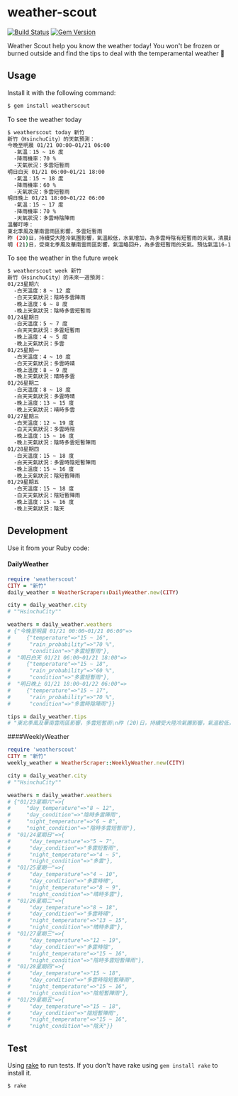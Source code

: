 # weather-scout
[![Build Status](https://travis-ci.org/vicky-sunshine/weather-scout-scraper.svg)](https://travis-ci.org/vicky-sunshine/weather-scout-scraper)
[![Gem Version](https://badge.fury.io/rb/weatherscout.svg)](https://badge.fury.io/rb/weatherscout)

Weather Scout help you know the weather today!
You won't be frozen or burned outside and find the tips to deal with the temperamental weather :muscle:

## Usage

Install it with the following command:
```sh
$ gem install weatherscout
```

To see the weather today
```sh
$ weatherscout today 新竹
新竹（HsinchuCity）的天氣預測：
今晚至明晨 01/21 00:00~01/21 06:00
  -氣溫：15 ~ 16 度
  -降雨機率：70 %
  -天氣狀況：多雲短暫雨
明日白天 01/21 06:00~01/21 18:00
  -氣溫：15 ~ 18 度
  -降雨機率：60 %
  -天氣狀況：多雲短暫雨
明日晚上 01/21 18:00~01/22 06:00
  -氣溫：15 ~ 17 度
  -降雨機率：70 %
  -天氣狀況：多雲時陰陣雨
溫馨叮嚀：
東北季風及華南雲雨區影響，多雲短暫雨
昨 (20)日，持續受大陸冷氣團影響，氣溫較低，水氣增加，為多雲時陰有短暫雨的天氣，清晨起，局部地區已有短暫陣雨發生。
明 (21)日，受東北季風及華南雲雨區影響，氣溫略回升，為多雲短暫雨的天氣。預估氣溫16-18度，空曠地區有6至8級強陣風；清晨部分地區有短暫陣雨，外出請注意保暖和強風及攜帶雨具備用。
```

To see the weather in the future week
```sh
$ weatherscout week 新竹
新竹（HsinchuCity）的未來一週預測：
01/23星期六
  -白天溫度：8 ~ 12 度
  -白天天氣狀況：陰時多雲陣雨
  -晚上溫度：6 ~ 8 度
  -晚上天氣狀況：陰時多雲短暫雨
01/24星期日
  -白天溫度：5 ~ 7 度
  -白天天氣狀況：多雲短暫雨
  -晚上溫度：4 ~ 5 度
  -晚上天氣狀況：多雲
01/25星期一
  -白天溫度：4 ~ 10 度
  -白天天氣狀況：多雲時晴
  -晚上溫度：8 ~ 9 度
  -晚上天氣狀況：晴時多雲
01/26星期二
  -白天溫度：8 ~ 18 度
  -白天天氣狀況：多雲時晴
  -晚上溫度：13 ~ 15 度
  -晚上天氣狀況：晴時多雲
01/27星期三
  -白天溫度：12 ~ 19 度
  -白天天氣狀況：多雲時陰
  -晚上溫度：15 ~ 16 度
  -晚上天氣狀況：陰時多雲短暫陣雨
01/28星期四
  -白天溫度：15 ~ 18 度
  -白天天氣狀況：多雲時陰短暫陣雨
  -晚上溫度：15 ~ 16 度
  -晚上天氣狀況：陰短暫陣雨
01/29星期五
  -白天溫度：15 ~ 18 度
  -白天天氣狀況：陰短暫陣雨
  -晚上溫度：15 ~ 16 度
  -晚上天氣狀況：陰天
```

## Development
Use it from your Ruby code:
#### DailyWeather
````ruby
require 'weatherscout'
CITY = "新竹"
daily_weather = WeatherScraper::DailyWeather.new(CITY)

city = daily_weather.city
# ""HsinchuCity""

weathers = daily_weather.weathers
# {"今晚至明晨 01/21 00:00~01/21 06:00"=>
#     {"temperature"=>"15 ~ 16",
#      "rain_probability"=>"70 %",
#      "condition"=>"多雲短暫雨"},
#  "明日白天 01/21 06:00~01/21 18:00"=>
#     {"temperature"=>"15 ~ 18",
#      "rain_probability"=>"60 %",
#      "condition"=>"多雲短暫雨"},
#  "明日晚上 01/21 18:00~01/22 06:00"=>
#     {"temperature"=>"15 ~ 17",
#      "rain_probability"=>"70 %",
#      "condition"=>"多雲時陰陣雨"}}

tips = daily_weather.tips
# "東北季風及華南雲雨區影響，多雲短暫雨\n昨 (20)日，持續受大陸冷氣團影響，氣溫較低，水氣增加，為多雲時陰有短暫雨的天氣，清晨起，局部地區已有短暫陣雨發生。\n明 (21)日，受東北季風及華南雲雨區影響，氣溫略回升，為多雲短暫雨的天氣。預估氣溫16-18度，空曠地區有6至8級強陣風；清晨部分地區有短暫陣雨，外出請注意保暖和強風及攜帶雨具備用。\n"

````

####WeeklyWeather
```ruby
require 'weatherscout'
CITY = "新竹"
weekly_weather = WeatherScraper::WeeklyWeather.new(CITY)

city = daily_weather.city
# ""HsinchuCity""

weathers = daily_weather.weathers
# {"01/23星期六"=>{
#     "day_temperature"=>"8 ~ 12",
#     "day_condition"=>"陰時多雲陣雨",
#     "night_temperature"=>"6 ~ 8",
#     "night_condition"=>"陰時多雲短暫雨"},
#  "01/24星期日"=>{
#      "day_temperature"=>"5 ~ 7",
#      "day_condition"=>"多雲短暫雨",
#      "night_temperature"=>"4 ~ 5",
#      "night_condition"=>"多雲"},
#  "01/25星期一"=>{
#      "day_temperature"=>"4 ~ 10",
#      "day_condition"=>"多雲時晴",
#      "night_temperature"=>"8 ~ 9",
#      "night_condition"=>"晴時多雲"},
#  "01/26星期二"=>{
#      "day_temperature"=>"8 ~ 18",
#      "day_condition"=>"多雲時晴",
#      "night_temperature"=>"13 ~ 15",
#      "night_condition"=>"晴時多雲"},
#  "01/27星期三"=>{
#      "day_temperature"=>"12 ~ 19",
#      "day_condition"=>"多雲時陰",
#      "night_temperature"=>"15 ~ 16",
#      "night_condition"=>"陰時多雲短暫陣雨"},
#  "01/28星期四"=>{
#      "day_temperature"=>"15 ~ 18",
#      "day_condition"=>"多雲時陰短暫陣雨",
#      "night_temperature"=>"15 ~ 16",
#      "night_condition"=>"陰短暫陣雨"},
#  "01/29星期五"=>{
#      "day_temperature"=>"15 ~ 18",
#      "day_condition"=>"陰短暫陣雨",
#      "night_temperature"=>"15 ~ 16",
#      "night_condition"=>"陰天"}}

```

## Test
Using [rake](http://docs.seattlerb.org/rake/) to run tests. If you don't have rake using `gem install rake` to install it.

```sh
$ rake
```
